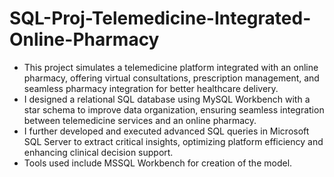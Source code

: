 # SQL-Proj-Telemedicine-Integrated-Online-Pharmacy
- This project simulates a telemedicine platform integrated with an online pharmacy, offering virtual consultations,               prescription management, and seamless pharmacy integration for better healthcare delivery.
- I designed a relational SQL database using MySQL Workbench with a star schema to improve data organization, ensuring seamless integration between telemedicine services and an online pharmacy.
- I further developed and executed advanced SQL queries in Microsoft SQL Server to extract critical insights, optimizing platform efficiency and enhancing clinical decision support.
- Tools used include MSSQL Workbench for creation of the model. 
